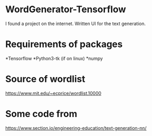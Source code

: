 # WordGenerator-Tensorflow
I found a project on the internet. Written UI for the text generation.

# Requirements of packages
*Tensorflow
*Python3-tk (if on linux)
*numpy

# Source of wordlist
https://www.mit.edu/~ecprice/wordlist.10000

# Some code from
https://www.section.io/engineering-education/text-generation-nn/
